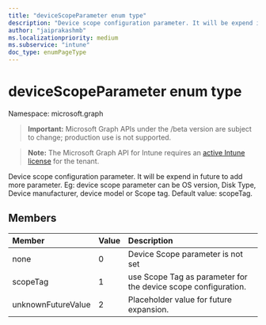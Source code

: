 ```yaml
---
title: "deviceScopeParameter enum type"
description: "Device scope configuration parameter. It will be expend in future to add more parameter. Eg: device scope parameter can be OS version, Disk Type, Device manufacturer, device model or Scope tag. Default value: scopeTag."
author: "jaiprakashmb"
ms.localizationpriority: medium
ms.subservice: "intune"
doc_type: enumPageType
---
```


# deviceScopeParameter enum type

Namespace: microsoft.graph

> **Important:** Microsoft Graph APIs under the /beta version are subject to change; production use is not supported.

> **Note:** The Microsoft Graph API for Intune requires an [active Intune license](https://go.microsoft.com/fwlink/?linkid=839381) for the tenant.

Device scope configuration parameter. It will be expend in future to add more parameter. Eg: device scope parameter can be OS version, Disk Type, Device manufacturer, device model or Scope tag. Default value: scopeTag.

## Members
|Member|Value|Description|
|:---|:---|:---|
|none|0|Device Scope parameter is not set|
|scopeTag|1|use Scope Tag as parameter for the device scope configuration.|
|unknownFutureValue|2|Placeholder value for future expansion.|
